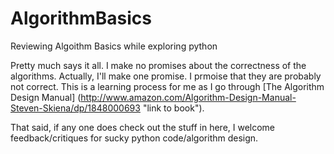 # AlgorithmBasics
Reviewing Algoithm Basics while exploring python

Pretty much says it all. I make no promises about the correctness of the algorithms. Actually, I'll make one promise. I prmoise that they are probably not correct. This is a learning process for me as I go through [The Algorithm Design Manual] (http://www.amazon.com/Algorithm-Design-Manual-Steven-Skiena/dp/1848000693 "link to book").

That said, if any one does check out the stuff in here, I welcome feedback/critiques for sucky python code/algorithm design.
